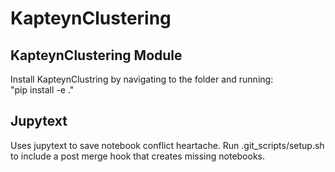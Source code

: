 # KapteynClustering
## KapteynClustering Module
Install KapteynClustring by navigating to the folder and running:  
"pip install -e ."
## Jupytext
Uses jupytext to save notebook conflict heartache.
Run .git_scripts/setup.sh to include a post merge hook that creates missing notebooks.
